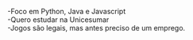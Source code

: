 -Foco em Python, Java e Javascript \
-Quero estudar na Unicesumar \
-Jogos são legais, mas antes preciso de um emprego.
